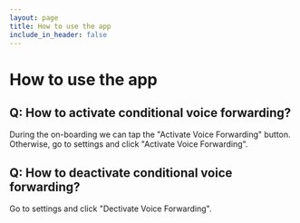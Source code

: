 ```yaml
---
layout: page
title: How to use the app
include_in_header: false
---
```

# How to use the app

## Q: How to activate conditional voice forwarding?

During the on-boarding we can tap the "Activate Voice Forwarding" button. Otherwise, go to settings and click "Activate Voice Forwarding".

## Q: How to deactivate conditional voice forwarding?

Go to settings and click "Dectivate Voice Forwarding".
